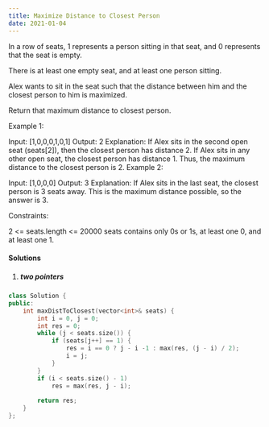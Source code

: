 ```yaml
---
title: Maximize Distance to Closest Person
date: 2021-01-04
---
```

In a row of seats, 1 represents a person sitting in that seat, and 0 represents that the seat is empty. 

There is at least one empty seat, and at least one person sitting.

Alex wants to sit in the seat such that the distance between him and the closest person to him is maximized. 

Return that maximum distance to closest person.

Example 1:

Input: [1,0,0,0,1,0,1]
Output: 2
Explanation: 
If Alex sits in the second open seat (seats[2]), then the closest person has distance 2.
If Alex sits in any other open seat, the closest person has distance 1.
Thus, the maximum distance to the closest person is 2.
Example 2:

Input: [1,0,0,0]
Output: 3
Explanation: 
If Alex sits in the last seat, the closest person is 3 seats away.
This is the maximum distance possible, so the answer is 3.
 

Constraints:

2 <= seats.length <= 20000
seats contains only 0s or 1s, at least one 0, and at least one 1.

#### Solutions

1. ##### two pointers

```cpp
class Solution {
public:
    int maxDistToClosest(vector<int>& seats) {
        int i = 0, j = 0;
        int res = 0;
        while (j < seats.size()) {
            if (seats[j++] == 1) {
                res = i == 0 ? j - i -1 : max(res, (j - i) / 2);
                i = j;
            }
        }
        if (i < seats.size() - 1)
            res = max(res, j - i);
        
        return res;
    }
};
```